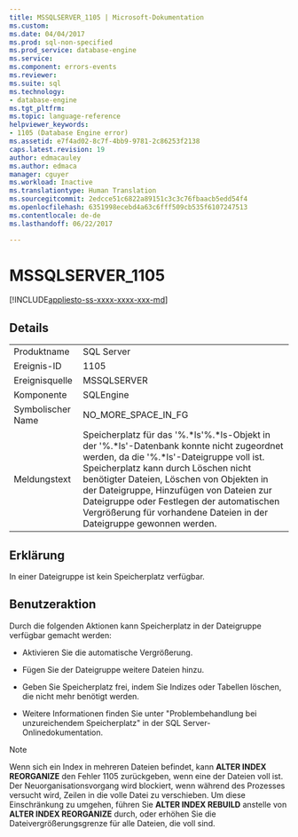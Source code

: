```yaml
---
title: MSSQLSERVER_1105 | Microsoft-Dokumentation
ms.custom: 
ms.date: 04/04/2017
ms.prod: sql-non-specified
ms.prod_service: database-engine
ms.service: 
ms.component: errors-events
ms.reviewer: 
ms.suite: sql
ms.technology:
- database-engine
ms.tgt_pltfrm: 
ms.topic: language-reference
helpviewer_keywords:
- 1105 (Database Engine error)
ms.assetid: e7f4ad02-8c7f-4bb9-9781-2c86253f2138
caps.latest.revision: 19
author: edmacauley
ms.author: edmaca
manager: cguyer
ms.workload: Inactive
ms.translationtype: Human Translation
ms.sourcegitcommit: 2edcce51c6822a89151c3c3c76fbaacb5edd54f4
ms.openlocfilehash: 6351998ecebd4a63c6fff509cb535f6107247513
ms.contentlocale: de-de
ms.lasthandoff: 06/22/2017

---
```

# <a name="mssqlserver1105"></a>MSSQLSERVER_1105
[!INCLUDE[appliesto-ss-xxxx-xxxx-xxx-md](../../includes/appliesto-ss-xxxx-xxxx-xxx-md.md)]
  
## <a name="details"></a>Details  
  
|||  
|-|-|  
|Produktname|SQL Server|  
|Ereignis-ID|1105|  
|Ereignisquelle|MSSQLSERVER|  
|Komponente|SQLEngine|  
|Symbolischer Name|NO_MORE_SPACE_IN_FG|  
|Meldungstext|Speicherplatz für das '%.*ls'%.\*ls-Objekt in der '%.\*ls'-Datenbank konnte nicht zugeordnet werden, da die '%.\*ls'-Dateigruppe voll ist. Speicherplatz kann durch Löschen nicht benötigter Dateien, Löschen von Objekten in der Dateigruppe, Hinzufügen von Dateien zur Dateigruppe oder Festlegen der automatischen Vergrößerung für vorhandene Dateien in der Dateigruppe gewonnen werden.|  
  
## <a name="explanation"></a>Erklärung  
In einer Dateigruppe ist kein Speicherplatz verfügbar.  
  
## <a name="user-action"></a>Benutzeraktion  
Durch die folgenden Aktionen kann Speicherplatz in der Dateigruppe verfügbar gemacht werden:  
  
-   Aktivieren Sie die automatische Vergrößerung.  
  
-   Fügen Sie der Dateigruppe weitere Dateien hinzu.  
  
-   Geben Sie Speicherplatz frei, indem Sie Indizes oder Tabellen löschen, die nicht mehr benötigt werden.  
  
-   Weitere Informationen finden Sie unter "Problembehandlung bei unzureichendem Speicherplatz" in der SQL Server-Onlinedokumentation.  
  
> [!NOTE]  
> Wenn sich ein Index in mehreren Dateien befindet, kann **ALTER INDEX REORGANIZE** den Fehler 1105 zurückgeben, wenn eine der Dateien voll ist. Der Neuorganisationsvorgang wird blockiert, wenn während des Prozesses versucht wird, Zeilen in die volle Datei zu verschieben. Um diese Einschränkung zu umgehen, führen Sie **ALTER INDEX REBUILD** anstelle von **ALTER INDEX REORGANIZE** durch, oder erhöhen Sie die Dateivergrößerungsgrenze für alle Dateien, die voll sind.  
  


